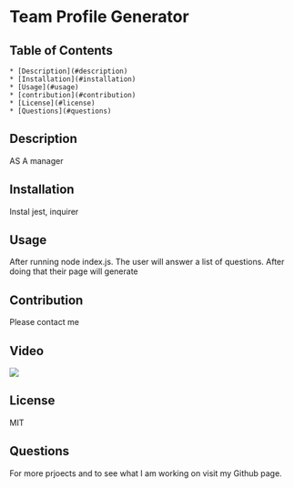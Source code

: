 # Team Profile Generator
   
  ## Table of Contents
    * [Description](#description)
    * [Installation](#installation)
    * [Usage](#usage)
    * [contribution](#contribution)
    * [License](#license)
    * [Questions](#questions)
    
  ## Description
  AS A manager
  <br />
  ## Installation
  Instal jest, inquirer
  <br />
  ## Usage
  After running node index.js. The user will answer a list of questions.  After doing that their page will generate
  <br />
  ## Contribution
  Please contact me
  <br />
  
  ## Video
  [![](http://img.youtube.com/vi/4GVI-psdpZw/0.jpg)](http://www.youtube.com/watch?v=4GVI-psdpZw "")
  ## License
  MIT
  <br />
  ## Questions
  <p>For more prjoects and to see what I am working on visit my Github page.<a href="https://github.com/jahallb1</a></p>
  <p>For more information about this project please email me at joshua.allan.hall@gmail.com</p>
  <br />

  2020

